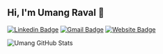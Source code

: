 ## Hi, I'm Umang Raval :wave:

[![Linkedin Badge](https://img.shields.io/badge/-LinkedIn-0096c7?style=for-the-badge&logo=Linkedin&logoColor=white&link=https://www.linkedin.com/in/umangraval13/)](https://www.linkedin.com/in/umangraval13/)
[![Gmail Badge](https://img.shields.io/badge/-Gmail-ef233c?style=for-the-badge&logo=Gmail&logoColor=white&link=mailto:umangraval2000@gmail.com)](mailto:umangraval2000@gmail.com)
[![Website Badge](https://img.shields.io/badge/Website-F38020?style=for-the-badge&logo=icloud&logoColor=white)](https://umangraval.com)

![Umang GitHub Stats](https://github-readme-stats.vercel.app/api?username=umangraval&count_private=true&show_icons=true&include_all_commits=true)
